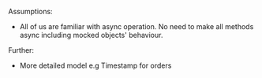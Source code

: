 Assumptions:

- All of us are familiar with async operation. No need to make all methods async including mocked objects' behaviour.

Further:

- More detailed model e.g Timestamp for orders

